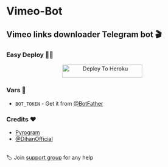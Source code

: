 # Vimeo-Bot

## Vimeo links downloader Telegram bot 🎬

### Easy Deploy 🏃‍♂

<p align="center"><a href="https://heroku.com/deploy?template=https://github.com/dihanofficial/Vimeo-Bot"> <img src="https://img.shields.io/badge/Deploy%20To%20Heroku-blueviolet?style=for-the-badge&logo=heroku" width="210" height="34.45" alt="Deploy To Heroku"/></a></p>

### Vars 📙

- `BOT_TOKEN` - Get it from [@BotFather](https://t.me/BotFather)

### Credits ❤

- [Pyrogram](https://github.com/pyrogram)
- [@DihanOfficial](https://github.com/dihanofficial)

<br>🏷 Join [support group](https://t.me/dihan_official) for any help
